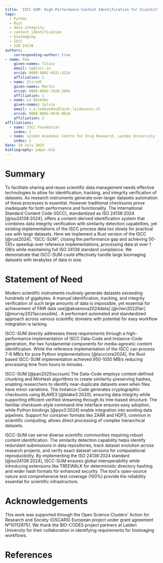 ```yaml
---
title: 'ISCC-SUM: High-Performance Content Identification for Scientific Data'
tags:
  - Python
  - Rust
  - data integrity
  - content identification
  - bioimaging
  - ISCC
  - ISO 24138
authors:
    corresponding-author: true
- name: Pan
    given-names: Titusz
    email: tp@iscc.io
    orcid: 0000-0002-0521-4214
    affiliation: 1
  - name: Etzrodt
    given-names: Martin
    orcid: 0000-0003-1928-3904
    affiliation: 1
  - name: Le Dévédec
    given-names: Sylvia
    email: s.e.ledevedec@lacdr.leidenuniv.nl
    orcid: 0000-0002-0615-9616
    affiliation: 2
affiliations:
  - name: ISCC Foundation
    index: 1
  - name: Leiden Academic Centre for Drug Research, Leiden University
    index: 2
date: 29 July 2025
bibliography: paper.bib
---
```


# Summary

To facilitate sharing and reuse scientific data management needs effective technologies to allow for identification, tracking, and integrity verification of datasets. As research instruments generate ever-larger datasets automation of these processes is essential. However traditional checksums prove inadequate for both performance and functionality. The International Standard Content Code (ISCC), standardized as ISO 24138:2024 [@iso24138:2024], offers a content-derived identification system that combines data integrity verification with similarity detection capabilities, yet existing implementations of the ISCC process data too slowly for practical use with large datasets. Here we implement a Rust version of the ISCC [@rust2024], “ISCC-SUM”, closing the performance gap and achieving 50-130× speedup over reference implementations, processing data at over 1 GB/s while maintaining full ISO 24138 standard compliance. We demonstrate that ISCC-SUM could effectively handle large bioimaging datasets with terabytes of data in size. 


# Statement of Need

Modern scientific instruments routinely generate datasets exceeding hundreds of gigabytes. A manual identification, tracking, and integrity verification of such large amounts of data is impossible, yet essential for achievement of FAIR data use[@aksenova2024data] [@chen2022fair] [@murray2021accessible] . A performant automated and standardized approach across various scientific domains with potential for easy workflow integration is lacking.

ISCC-SUM directly addresses these requirements through a high-performance implementation of ISCC Data-Code and Instance-Code generation, the two fundamental components for media-agnostic content identification. While the reference implementation of the ISCC can process 7-8 MB/s for pure Python implementations [@iscccore2024], the Rust based ISCC-SUM implementation achieved 950-1050 MB/s reducing processing time from hours to minutes.

ISCC-SUM [@pan2025isccsum]
The Data-Code employs content-defined chunking and MinHash algorithms to create similarity-preserving hashes, enabling researchers to identify near-duplicate datasets even when files have minor variations. The Instance-Code generates cryptographic checksums using BLAKE3 [@blake3:2020], ensuring data integrity while supporting efficient verified streaming through its tree-based structure. The familiar checksum-style command-line interface ensures easy adoption, while Python bindings [@pyo3:2024] enable integration into existing data pipelines. Support for container formats like ZARR and HDF5, common in scientific computing, allows direct processing of complex hierarchical datasets.

ISCC-SUM can serve diverse scientific communities requiring robust content identification. The similarity detection capability helps identify redundant submissions in data repositories, track dataset evolution across research projects, and verify exact dataset versions for computational reproducibility. By implementing the ISO 24138:2024 standard [@iso24138:2024], ISCC-SUM ensures global interoperability while introducing extensions like TREEWALK for deterministic directory hashing and wider hash formats for enhanced security. The tool's open-source nature and comprehensive test coverage (100%) provide the reliability essential for scientific infrastructure.

# Acknowledgements

This work was supported through the Open Science Clusters' Action for Research and Society (OSCARS) European project under grant agreement Nº101129751. We thank the BIO-CODES project partners at Leiden University for their collaboration in identifying requirements for bioimaging workflows.

# References